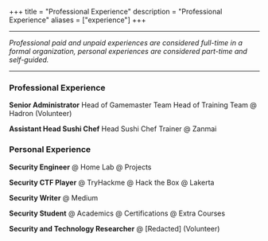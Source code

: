 +++
title = "Professional Experience"
description = "Professional Experience"
aliases = ["experience"]
+++

---

*Professional paid and unpaid experiences are considered full-time in a formal organization, personal experiences are considered part-time and self-guided.*

---

### Professional Experience

**Senior Administrator** 
Head of Gamemaster Team
Head of Training Team
@ Hadron (Volunteer)

**Assistant Head Sushi Chef**
Head Sushi Chef Trainer
@ Zanmai

### Personal Experience

**Security Engineer**
@ Home Lab
@ Projects

**Security CTF Player**
@ TryHackme
@ Hack the Box
@ Lakerta

**Security Writer**
@ Medium

**Security Student**
@ Academics
@ Certifications
@ Extra Courses

**Security and Technology Researcher**
@ [Redacted] (Volunteer)
